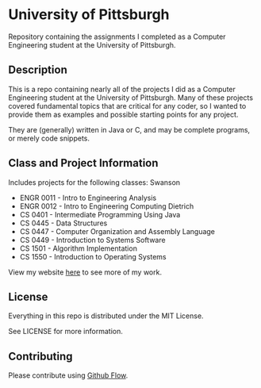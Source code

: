 # University of Pittsburgh

Repository containing the assignments I completed as a Computer Engineering student at the University of Pittsburgh.

## Description

This is a repo containing nearly all of the projects I did as a Computer Engineering student at the University of Pittsburgh. Many of these projects covered fundamental topics that are critical for any coder, so I wanted to provide them as examples and possible starting points for any project.

They are (generally) written in Java or C, and may be complete programs, or merely code snippets.

## Class and Project Information

Includes projects for the following classes:
  Swanson
*   ENGR 0011 - Intro to Engineering Analysis
*   ENGR 0012 - Intro to Engineering Computing
  Dietrich
*   CS 0401 - Intermediate Programming Using Java
*   CS 0445 - Data Structures
*   CS 0447 - Computer Organization and Assembly Language
*   CS 0449 - Introduction to Systems Software
*   CS 1501 - Algorithm Implementation
*   CS 1550 - Introduction to Operating Systems

View my website [here](http://pitt.edu/~zmm15/) to see more of my work.

## License

Everything in this repo is distributed under the MIT License.

See LICENSE for more information.

## Contributing

Please contribute using [Github Flow](https://guides.github.com/introduction/flow/).
